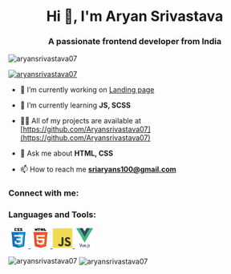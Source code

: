 <h1 align="center">Hi 👋, I'm Aryan Srivastava</h1>
<h3 align="center">A passionate frontend developer from India</h3>

<p align="left"> <img src="https://komarev.com/ghpvc/?username=aryansrivastava07&label=Profile%20views&color=0e75b6&style=flat" alt="aryansrivastava07" /> </p>

<p align="left"> <a href="https://github.com/ryo-ma/github-profile-trophy"><img src="https://github-profile-trophy.vercel.app/?username=aryansrivastava07" alt="aryansrivastava07" /></a> </p>

- 🔭 I’m currently working on [Landing page](aryasrivastava07/github.io/homepage)

- 🌱 I’m currently learning **JS, SCSS**

- 👨‍💻 All of my projects are available at [https://github.com/Aryansrivastava07](https://github.com/Aryansrivastava07)

- 💬 Ask me about **HTML, CSS**

- 📫 How to reach me **sriaryans100@gmail.com**

<h3 align="left">Connect with me:</h3>
<p align="left">
</p>

<h3 align="left">Languages and Tools:</h3>
<p align="left"> <a href="https://www.w3schools.com/css/" target="_blank" rel="noreferrer"> <img src="https://raw.githubusercontent.com/devicons/devicon/master/icons/css3/css3-original-wordmark.svg" alt="css3" width="40" height="40"/> </a> <a href="https://www.w3.org/html/" target="_blank" rel="noreferrer"> <img src="https://raw.githubusercontent.com/devicons/devicon/master/icons/html5/html5-original-wordmark.svg" alt="html5" width="40" height="40"/> </a> <a href="https://developer.mozilla.org/en-US/docs/Web/JavaScript" target="_blank" rel="noreferrer"> <img src="https://raw.githubusercontent.com/devicons/devicon/master/icons/javascript/javascript-original.svg" alt="javascript" width="40" height="40"/> </a> <a href="https://vuejs.org/" target="_blank" rel="noreferrer"> <img src="https://raw.githubusercontent.com/devicons/devicon/master/icons/vuejs/vuejs-original-wordmark.svg" alt="vuejs" width="40" height="40"/> </a> </p>

<p><img align="left" src="https://github-readme-stats.vercel.app/api/top-langs?username=aryansrivastava07&show_icons=true&locale=en&layout=compact" alt="aryansrivastava07" /></p>

<p>&nbsp;<img align="center" src="https://github-readme-stats.vercel.app/api?username=aryansrivastava07&show_icons=true&locale=en" alt="aryansrivastava07" /></p>


<!--
**Aryansrivastava07/Aryansrivastava07** is a ✨ _special_ ✨ repository because its `README.md` (this file) appears on your GitHub profile.

Here are some ideas to get you started:

- 🔭 I’m currently working on ...
- 🌱 I’m currently learning ...
- 👯 I’m looking to collaborate on ...
- 🤔 I’m looking for help with ...
- 💬 Ask me about ...
- 📫 How to reach me: ...
- 😄 Pronouns: ...
- ⚡ Fun fact: ...
-->
